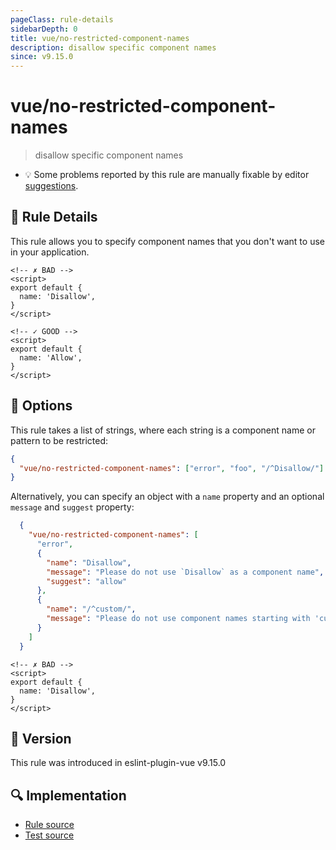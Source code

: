 ```yaml
---
pageClass: rule-details
sidebarDepth: 0
title: vue/no-restricted-component-names
description: disallow specific component names
since: v9.15.0
---
```


# vue/no-restricted-component-names

> disallow specific component names

- :bulb: Some problems reported by this rule are manually fixable by editor [suggestions](https://eslint.org/docs/developer-guide/working-with-rules#providing-suggestions).

## :book: Rule Details

This rule allows you to specify component names that you don't want to use in your application.

<eslint-code-block :rules="{'vue/no-restricted-component-names': ['error', 'Disallow']}">

```vue
<!-- ✗ BAD -->
<script>
export default {
  name: 'Disallow',
}
</script>
```

</eslint-code-block>

<eslint-code-block :rules="{'vue/no-restricted-component-names': ['error', 'Disallow']}">

```vue
<!-- ✓ GOOD -->
<script>
export default {
  name: 'Allow',
}
</script>
```

</eslint-code-block>

## :wrench: Options

This rule takes a list of strings, where each string is a component name or pattern to be restricted:

```json
{
  "vue/no-restricted-component-names": ["error", "foo", "/^Disallow/"]
}
```

Alternatively, you can specify an object with a `name` property and an optional `message` and `suggest` property:
  
```json
  {
    "vue/no-restricted-component-names": [
      "error",
      {
        "name": "Disallow",
        "message": "Please do not use `Disallow` as a component name",
        "suggest": "allow"
      },
      {
        "name": "/^custom/",
        "message": "Please do not use component names starting with 'custom'"
      }
    ]
  }
  ```

<eslint-code-block :rules="{'vue/no-restricted-component-names': ['error', { name: 'Disallow', message: 'Please do not use \'Disallow\' as a component name', suggest: 'allow'}]}">

```vue
<!-- ✗ BAD -->
<script>
export default {
  name: 'Disallow',
}
</script>
```

</eslint-code-block>

## :rocket: Version

This rule was introduced in eslint-plugin-vue v9.15.0

## :mag: Implementation

- [Rule source](https://github.com/vuejs/eslint-plugin-vue/blob/master/lib/rules/no-restricted-component-names.js)
- [Test source](https://github.com/vuejs/eslint-plugin-vue/blob/master/tests/lib/rules/no-restricted-component-names.js)

